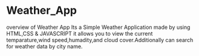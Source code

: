 # Weather_App
overview of Weather App
Its a Simple Weather Application made by using HTML,CSS & JAVASCRIPT
it allows you to view the current temparature,wind speed,humadity,and cloud cover.Additionally can search for weather data by city name.

